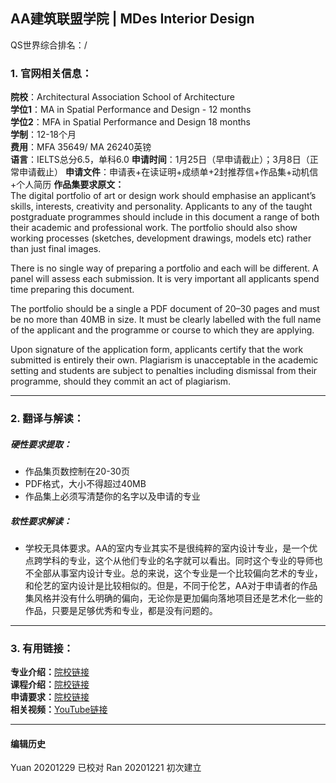 ##  AA建筑联盟学院 | MDes Interior Design

QS世界综合排名：/

### 1. 官网相关信息：

**院校**：Architectural Association School of Architecture  
**学位1**：MA in Spatial Performance and Design - 12 months  
**学位2**：MFA in Spatial Performance and Design 18 months  
**学制**：12-18个月  
**费用**：MFA 35649/ MA 26240英镑  
**语言**：IELTS总分6.5，单科6.0
**申请时间**：1月25日（早申请截止）；3月8日（正常申请截止）
**申请文件**：申请表+在读证明+成绩单+2封推荐信+作品集+动机信+个人简历
**作品集要求原文：**  
The digital portfolio of art or design work should emphasise an applicant’s skills, interests, creativity and personality. Applicants to any of the taught postgraduate programmes should include in this document a range of both their academic and professional work. The portfolio should also show working processes (sketches, development drawings, models etc) rather than just final images.

There is no single way of preparing a portfolio and each will be different. A panel will assess each submission. It is very important all applicants spend time preparing this document.

The portfolio should be a single a PDF document of 20–30 pages and must be no more than 40MB in size. It must be clearly labelled with the full name of the applicant and the programme or course to which they are applying.

Upon signature of the application form, applicants certify that the work submitted is entirely their own. Plagiarism is unacceptable in the academic setting and students are subject to penalties including dismissal from their programme, should they commit an act of plagiarism.



---


### 2. 翻译与解读：

##### 硬性要求提取：
- 作品集页数控制在20-30页
- PDF格式，大小不得超过40MB
- 作品集上必须写清楚你的名字以及申请的专业


##### 软性要求解读：
- 学校无具体要求。AA的室内专业其实不是很纯粹的室内设计专业，是一个优点跨学科的专业，这个从他们专业的名字就可以看出。同时这个专业的导师也不全部从事室内设计专业。总的来说，这个专业是一个比较偏向艺术的专业，和伦艺的室内设计是比较相似的。但是，不同于伦艺，AA对于申请者的作品集风格并没有什么明确的偏向，无论你是更加偏向落地项目还是艺术化一些的作品，只要是足够优秀和专业，都是没有问题的。

---


### 3. 有用链接：

**专业介绍：**[院校链接](https://www.aaschool.ac.uk/academicprogrammes/postgraduate/spatial-performance-design)  
**课程介绍：**[院校链接](https://www.aaschool.ac.uk/academicprogrammes/postgraduate/spatial-performance-design)  
**申请要求：**[院校链接](https://www.aaschool.ac.uk/academicprogrammes/postgraduate/spatial-performance-design)         
**相关视频：**[YouTube链接](https://www.youtube.com/watch?time_continue=73&v=LKgv4UOFTVI&feature=emb_logo)


---


#### 编辑历史
Yuan 20201229 已校对
Ran 20201221 初次建立
